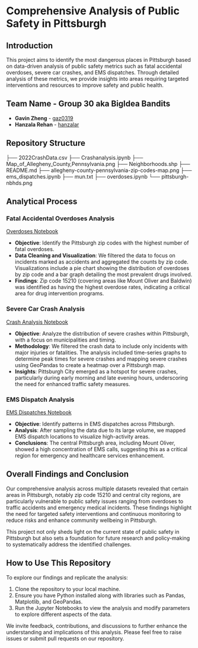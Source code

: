 # Comprehensive Analysis of Public Safety in Pittsburgh

## Introduction
This project aims to identify the most dangerous places in Pittsburgh based on data-driven analysis of public safety metrics such as fatal accidental overdoses, severe car crashes, and EMS dispatches. Through detailed analysis of these metrics, we provide insights into areas requiring targeted interventions and resources to improve safety and public health.

## Team Name - Group 30 aka BigIdea Bandits
- **Gavin Zheng** - [gaz0319](https://github.com/gaz0319)
- **Hanzala Rehan** - [hanzalar](https://github.com/Hanzalar)

## Repository Structure
├── 2022CrashData.csv
├── Crashanalysis.ipynb
├── Map_of_Allegheny_County,Pennsylvania.png
├── Neighborhoods.shp
├── README.md
├── allegheny-county-pennsylvania-zip-codes-map.png
├── ems_dispatches.ipynb
├── mun.txt
├── overdoses.ipynb
└── pittsburgh-nbhds.png


## Analytical Process

### Fatal Accidental Overdoses Analysis
[Overdoses Notebook](https://github.com/Hanzalar/BigIdeas/blob/main/overdoses.ipynb)
- **Objective**: Identify the Pittsburgh zip codes with the highest number of fatal overdoses.
- **Data Cleaning and Visualization**: We filtered the data to focus on incidents marked as accidents and aggregated the counts by zip code. Visualizations include a pie chart showing the distribution of overdoses by zip code and a bar graph detailing the most prevalent drugs involved.
- **Findings**: Zip code 15210 (covering areas like Mount Oliver and Baldwin) was identified as having the highest overdose rates, indicating a critical area for drug intervention programs.

### Severe Car Crash Analysis
[Crash Analysis Notebook](https://github.com/Hanzalar/BigIdeas/blob/main/Crashanalysis.ipynb)
- **Objective**: Analyze the distribution of severe crashes within Pittsburgh, with a focus on municipalities and timing.
- **Methodology**: We filtered the crash data to include only incidents with major injuries or fatalities. The analysis included time-series graphs to determine peak times for severe crashes and mapping severe crashes using GeoPandas to create a heatmap over a Pittsburgh map.
- **Insights**: Pittsburgh City emerged as a hotspot for severe crashes, particularly during early morning and late evening hours, underscoring the need for enhanced traffic safety measures.

### EMS Dispatch Analysis
[EMS Dispatches Notebook](https://github.com/Hanzalar/BigIdeas/blob/main/ems_dispatches.ipynb)
- **Objective**: Identify patterns in EMS dispatches across Pittsburgh.
- **Analysis**: After sampling the data due to its large volume, we mapped EMS dispatch locations to visualize high-activity areas.
- **Conclusions**: The central Pittsburgh area, including Mount Oliver, showed a high concentration of EMS calls, suggesting this as a critical region for emergency and healthcare services enhancement.

## Overall Findings and Conclusion
Our comprehensive analysis across multiple datasets revealed that certain areas in Pittsburgh, notably zip code 15210 and central city regions, are particularly vulnerable to public safety issues ranging from overdoses to traffic accidents and emergency medical incidents. These findings highlight the need for targeted safety interventions and continuous monitoring to reduce risks and enhance community wellbeing in Pittsburgh.

This project not only sheds light on the current state of public safety in Pittsburgh but also sets a foundation for future research and policy-making to systematically address the identified challenges.

## How to Use This Repository
To explore our findings and replicate the analysis:
1. Clone the repository to your local machine.
2. Ensure you have Python installed along with libraries such as Pandas, Matplotlib, and GeoPandas.
3. Run the Jupyter Notebooks to view the analysis and modify parameters to explore different aspects of the data.

We invite feedback, contributions, and discussions to further enhance the understanding and implications of this analysis. Please feel free to raise issues or submit pull requests on our repository.
